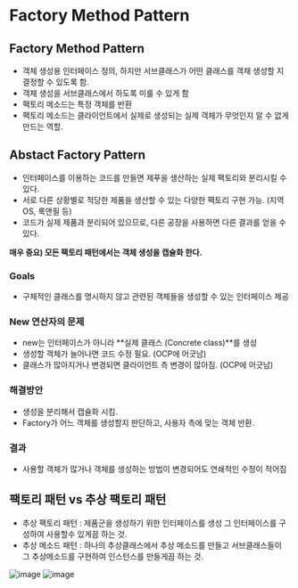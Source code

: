 # Factory Method Pattern

## Factory Method Pattern
- 객체 생성용 인터페이스 정의, 하지만 서브클래스가 어떤 클래스를 객채 생성할 지 결정할 수 있도록 함.  
- 객체 생성을 서브클래스에서 하도록 미룰 수 있게 함  
- 팩토리 메소드는 특정 객체를 반환  
- 팩토리 메소드는 클라이언트에서 실제로 생성되는 실제 객체가 무엇인지 알 수 없게 만드는 역할.  


## Abstact Factory Pattern
- 인터페이스를 이용하는 코드를 만들면 제푸을 생산하는 실제 팩토리와 분리시킬 수 있다.  
- 서로 다른 상황별로 적당한 제품을 생산할 수 있는 다양한 팩토리 구현 가능. (지역 OS, 룩앤필 등)  
- 코드가 실제 제품과 분리되어 있으므로, 다른 공장을 사용하면 다른 결과를 얻을 수 있다.  

**매우 중요) 모든 팩토리 패턴에서는 객체 생성을 캡슐화 한다.**  

### Goals  
- 구체적인 클래스를 명시하지 않고 관련된 객체들을 생성할 수 있는 인터페이스 제공  

### New 연산자의 문제  
- new는 인터페이스가 아니라 **실제 클래스 (Concrete class)**를 생성  
- 생성할 객체가 늘어나면 코드 수정 필요. (OCP에 어긋남)  
- 클래스가 많아지거나 변경되면 클라이언트 측 변경이 많아짐. (OCP에 어긋남)   

### 해결방안  
- 생성을 분리해서 캡슐화 시킴.  
- Factory가 어느 객체를 생성할지 판단하고, 사용자 측에 맞는 객체 반환.  

### 결과  
- 사용할 객체가 많거나 객체를 생성하는 방법이 변경되어도 연쇄적인 수정이 적어짐
 
## 팩토리 패턴 vs 추상 팩토리 패턴  
 - 추상 팩토리 패턴 : 제품군을 생성하기 위한 인터페이스를 생성 그 인터페이스를 구성하여 사용할수 있게끔 하는 것.  
 - 추상 메소드 패턴 : 하나의 추상클래스에서 추상 메소드를 만들고 서브클래스들이 그 추상메소드를 구현하여 인스턴스를 만들게끔 하는 것.  


![image](https://user-images.githubusercontent.com/32921115/101908045-ce12c280-3bfe-11eb-933a-03b369a1e811.png)
![image](https://user-images.githubusercontent.com/32921115/101908204-1205c780-3bff-11eb-8f8d-61750f59420c.png)
